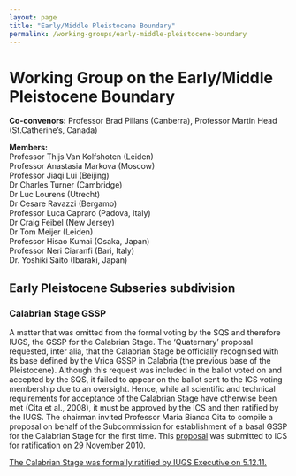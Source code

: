 ```yaml
---
layout: page
title: "Early/Middle Pleistocene Boundary"
permalink: /working-groups/early-middle-pleistocene-boundary
---
```


# Working Group on the Early/Middle Pleistocene Boundary


**Co-convenors:** Professor Brad Pillans (Canberra), Professor Martin Head (St.Catherine’s, Canada)

**Members:**  
Professor Thijs Van Kolfshoten (Leiden)  
Professor Anastasia Markova (Moscow)  
Professor Jiaqi Lui (Beijing)  
Dr Charles Turner (Cambridge)  
Dr Luc Lourens (Utrecht)  
Dr Cesare Ravazzi (Bergamo)  
Professor Luca Capraro (Padova, Italy)  
Dr Craig Feibel (New Jersey)  
Dr Tom Meijer (Leiden)  
Professor Hisao Kumai (Osaka, Japan)  
Professor Neri Ciaranfi (Bari, Italy)  
Dr. Yoshiki Saito (Ibaraki, Japan)  

## Early Pleistocene Subseries subdivision  

### Calabrian Stage GSSP

A matter that was omitted from the formal voting by the SQS and therefore IUGS, the GSSP for the Calabrian Stage. The ‘Quaternary’ proposal requested, inter alia, that the Calabrian Stage be officially recognised with its base defined by the Vrica GSSP in Calabria (the previous base of the Pleistocene). Although this request was included in the ballot voted on and accepted by the SQS, it failed to appear on the ballot sent to the ICS voting membership due to an oversight. Hence, while all scientific and technical requirements for acceptance of the Calabrian Stage have otherwise been met (Cita et al., 2008), it must be approved by the ICS and then ratified by the IUGS. The chairman invited Professor Maria Bianca Cita to compile a proposal on behalf of the Subcommission for establishment of a basal GSSP for the Calabrian Stage for the first time. This [proposal](/files/working-groups//CalabrianGSSP.pdf) was submitted to ICS for ratification on 29 November 2010.

[The Calabrian Stage was formally ratified by IUGS Executive on 5.12.11.](/files/working-groups/Calabrian11.pdf)
